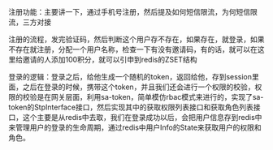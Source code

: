 注册功能：主要讲一下，通过手机号注册，然后提及如何短信限流，为何短信限流，三方对接



注册的流程，发完验证码，然后判断这个用户存不存在，如果存在，就登录，如果不存在就注册，分配一个用户名称，检查一下有没有邀请码，有的话，就可以在这里给邀请的人添加100积分，就可以引申到redis的ZSET结构





登录的逻辑：登录之后，给他生成一个随机的token，返回给他，存到session里面，之后在登录的时候，携带这个token，并且我们还会进行一个权限的校验，权限的校验是在网关层面，利用sa-token，简单模仿rbac模式来进行的，实现了sa-token的StpInterface接口，然后实现其中的获取权限列表接口和获取角色列表接口，这个主要是从redis中去取，我们在登录成功以后，会把用户信息存到redis中来管理用户的登录的生命周期，通过redis中用户Info的State来获取用户的权限和角色。



